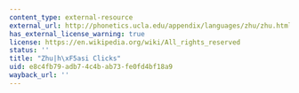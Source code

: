 ```yaml
---
content_type: external-resource
external_url: http://phonetics.ucla.edu/appendix/languages/zhu/zhu.html
has_external_license_warning: true
license: https://en.wikipedia.org/wiki/All_rights_reserved
status: ''
title: "Zhu|h\xF5asi Clicks"
uid: e8c4fb79-adb7-4c4b-ab73-fe0fd4bf18a9
wayback_url: ''
---
```

